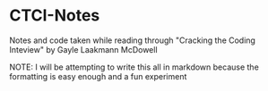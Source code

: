 # CTCI-Notes
Notes and code taken while reading through "Cracking the Coding Inteview" by Gayle Laakmann McDowell

NOTE: I will be attempting to write this all in markdown because the formatting is easy enough and a fun experiment
